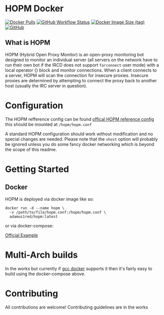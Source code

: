 # HOPM Docker
[![Docker Pulls](https://img.shields.io/docker/pulls/adamus1red/hopm?style=for-the-badge)](https://hub.docker.com/r/adamus1red/hopm)
[![GitHub Workflow Status](https://img.shields.io/github/workflow/status/adamus1red/docker-hopm/Docker%20Publish?style=for-the-badge)](https://github.com/adamus1red/docker-hopm/actions)
[![Docker Image Size (tag)](https://img.shields.io/docker/image-size/adamus1red/hopm/latest?style=for-the-badge)](https://hub.docker.com/r/adamus1red/hopm/tags)
[![GitHub](https://img.shields.io/github/license/adamus1red/docker-hopm?style=for-the-badge)](https://github.com/adamus1red/docker-hopm)
## What is HOPM
HOPM (Hybrid Open Proxy Monitor) is an open-proxy monitoring bot designed to
monitor an individual server (all servers on the network have to run their own
bot if the IRCD does not support `farconnect` user mode) with a local
operator {} block and monitor connections. When a client connects to a server,
HOPM will scan the connection for insecure proxies. Insecure proxies are
determined by attempting to connect the proxy back to another host (usually the
IRC server in question).

# Configuration

The HOPM refference config can be found [offical HOPM reference config](https://github.com/ircd-hybrid/hopm/blob/master/doc/reference.conf) this should be mounted at `/hopm/hopm.conf`

A standard HOPM configuration should work without modification and no special changes are needed. Please note that the `vhost` option will probably be ignored unless you do some fancy docker networking which is beyond the scope of this readme.

# Getting Started

## Docker

HOPM is deployed via docker image like so:

```
docker run -d --name hopm \
  -v /path/to/file/hopm.conf:/hopm/hopm.conf \
  adamus1red/hopm:latest
```

or via docker-compose:

[Official Example](https://github.com/adamus1red/docker-hopm/blob/main/docker-compose.yml)

# Multi-Arch builds

In the works but currently if [gcc docker](https://hub.docker.com/_/gcc) supports it then it's fairly easy to build using the docker-compose above.

# Contributing

All contributions are welcome! Contributing guidelines are in the works
